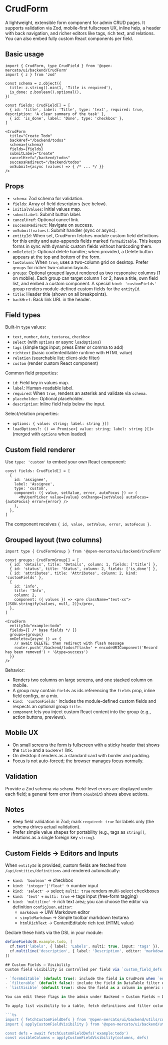 # CrudForm

A lightweight, extensible form component for admin CRUD pages. It supports validation via Zod, mobile-first fullscreen UX, inline help, a header with back navigation, and richer editors like tags, rich text, and relations. You can also embed fully custom React components per field.

## Basic usage

```tsx
import { CrudForm, type CrudField } from '@open-mercato/ui/backend/CrudForm'
import { z } from 'zod'

const schema = z.object({
  title: z.string().min(1, 'Title is required'),
  is_done: z.boolean().optional(),
})

const fields: CrudField[] = [
  { id: 'title', label: 'Title', type: 'text', required: true, description: 'A clear summary of the task' },
  { id: 'is_done', label: 'Done', type: 'checkbox' },
]

<CrudForm
  title="Create Todo"
  backHref="/backend/todos"
  schema={schema}
  fields={fields}
  submitLabel="Create"
  cancelHref="/backend/todos"
  successRedirect="/backend/todos"
  onSubmit={async (values) => { /* ... */ }}
/>
```

## Props
- `schema`: Zod schema for validation.
- `fields`: Array of field descriptors (see below).
- `initialValues`: Initial values map.
- `submitLabel`: Submit button label.
- `cancelHref`: Optional cancel link.
- `successRedirect`: Navigate on success.
- `onSubmit(values)`: Submit handler (sync or async).
- `entityId`: When set, CrudForm fetches module custom field definitions for this entity and auto-appends fields marked `formEditable`. This keeps forms in sync with dynamic custom fields without hardcoding them.
- `onDelete()`: Optional delete handler; when provided, a Delete button appears at the top and bottom of the form.
- `twoColumn`: When `true`, uses a two-column grid on desktop. Prefer `groups` for richer two-column layouts.
- `groups`: Optional grouped layout rendered as two responsive columns (1 on mobile). Each group can target column 1 or 2, have a title, own field list, and embed a custom component. A special `kind: 'customFields'` group renders module-defined custom fields for the `entityId`.
- `title`: Header title (shown on all breakpoints).
- `backHref`: Back link URL in the header.

## Field types
Built-in `type` values:
- `text`, `number`, `date`, `textarea`, `checkbox`
- `select` (with `options` or async `loadOptions`)
- `tags` (simple tags input; press Enter or comma to add)
- `richtext` (basic contenteditable runtime with HTML value)
- `relation` (searchable list; client-side filter)
- `custom` (render custom React component)

Common field properties:
- `id`: Field key in values map.
- `label`: Human-readable label.
- `required`: When `true`, renders an asterisk and validate via `schema`.
- `placeholder`: Optional placeholder.
- `description`: Inline field help below the input.

Select/relation properties:
- `options: { value: string; label: string }[]`
- `loadOptions?: () => Promise<{ value: string; label: string }[]>` (merged with `options` when loaded)

## Custom field renderer
Use `type: 'custom'` to embed your own React component:

```tsx
const fields: CrudField[] = [
  {
    id: 'assignee',
    label: 'Assignee',
    type: 'custom',
    component: ({ value, setValue, error, autoFocus }) => (
      <MyUserPicker value={value} onChange={setValue} autoFocus={autoFocus} error={error} />
    ),
  },
]
```

The component receives `{ id, value, setValue, error, autoFocus }`.

## Grouped layout (two columns)

```tsx
import type { CrudFormGroup } from '@open-mercato/ui/backend/CrudForm'

const groups: CrudFormGroup[] = [
  { id: 'details', title: 'Details', column: 1, fields: ['title'] },
  { id: 'status', title: 'Status', column: 2, fields: ['is_done'] },
  { id: 'attributes', title: 'Attributes', column: 2, kind: 'customFields' },
  {
    id: 'info',
    title: 'Info',
    column: 2,
    component: ({ values }) => <pre className="text-xs">{JSON.stringify(values, null, 2)}</pre>,
  },
]

<CrudForm
  entityId="example:todo"
  fields={[ /* base fields */ ]}
  groups={groups}
  onDelete={async () => {
    // await DELETE; then redirect with flash message
    router.push('/backend/todos?flash=' + encodeURIComponent('Record has been removed') + '&type=success')
  }}
/>
```

Behavior:
- Renders two columns on large screens, and one stacked column on mobile.
- A group may contain `fields` as ids referencing the `fields` prop, inline field configs, or a mix.
- `kind: 'customFields'` includes the module-defined custom fields and respects an optional group `title`.
- `component` lets you inject custom React content into the group (e.g., action buttons, previews).

## Mobile UX
- On small screens the form is fullscreen with a sticky header that shows the `title` and a `backHref` link.
- On desktop it renders as a standard card with border and padding.
- Focus is not auto-forced; the browser manages focus normally.

## Validation
Provide a Zod schema via `schema`. Field-level errors are displayed under each field; a general form error (from `onSubmit`) shows above actions.

## Notes
- Keep field validation in Zod; mark `required: true` for labels only (the schema drives actual validation).
- Prefer simple value shapes for portability (e.g., tags as `string[]`, relations as a single foreign key `string`).

## Custom Fields → Editors and Inputs
When `entityId` is provided, custom fields are fetched from `/api/entities/definitions` and rendered automatically:

- `kind: 'boolean'` → checkbox
- `kind: 'integer'|'float'` → number input
- `kind: 'select'` → select; `multi: true` renders multi-select checkboxes
- `kind: 'text'` + `multi: true` → tags input (free-form tagging)
- `kind: 'multiline'` → rich text area; you can choose the editor via definition `configJson.editor`:
  - `markdown` → UIW Markdown editor
  - `simpleMarkdown` → Simple toolbar markdown textarea
  - `htmlRichText` → ContentEditable rich text (HTML value)

Declare these hints via the DSL in your module:

```ts
defineFields(E.example.todo, [
  cf.text('labels', { label: 'Labels', multi: true, input: 'tags' }),
  cf.multiline('description', { label: 'Description', editor: 'markdown' }),
])

## Custom Fields → Visibility
Custom field visibility is controlled per field via `custom_field_defs.config_json` and affects forms, filters, and list pages:

- `formEditable` (default true): include the field in CrudForm when `entityId` is provided.
- `filterable` (default false): include the field in DataTable filter overlays.
- `listVisible` (default true): show the field as a column in generic records lists.

You can edit these flags in the admin under Backend → Custom Fields → Definitions. For programmatic control, set them in your DSL or seeding CLI.

To apply list visibility to a table, fetch definitions and filter columns via helper:

```ts
import { fetchCustomFieldDefs } from '@open-mercato/ui/backend/utils/customFieldDefs'
import { applyCustomFieldVisibility } from '@open-mercato/ui/backend/utils/customFieldColumns'

const defs = await fetchCustomFieldDefs('example:todo')
const visibleColumns = applyCustomFieldVisibility(columns, defs)
```
```
